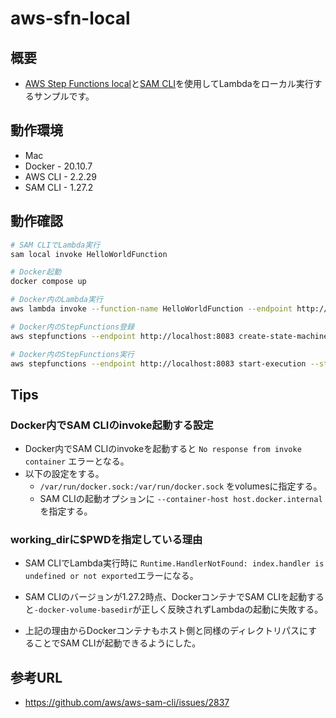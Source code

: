 # aws-sfn-local

## 概要

- [AWS Step Functions local](https://hub.docker.com/r/amazon/aws-stepfunctions-local)と[SAM CLI](https://aws.amazon.com/jp/serverless/sam/)を使用してLambdaをローカル実行するサンプルです。

## 動作環境

- Mac
- Docker - 20.10.7
- AWS CLI - 2.2.29
- SAM CLI - 1.27.2

## 動作確認

```bash
# SAM CLIでLambda実行
sam local invoke HelloWorldFunction 

# Docker起動
docker compose up

# Docker内のLambda実行
aws lambda invoke --function-name HelloWorldFunction --endpoint http://127.0.0.1:3001/ output.txt

# Docker内のStepFunctions登録
aws stepfunctions --endpoint http://localhost:8083 create-state-machine --name "HelloWorld" --role-arn "arn:aws:iam::012345678901:role/DummyRole" --definition file://./statemachine/sfn.asl.json

# Docker内のStepFunctions実行
aws stepfunctions --endpoint http://localhost:8083 start-execution --state-machine arn:aws:states:ap-northeast-1:123456789012:stateMachine:HelloWorld --name test
```

## Tips

### Docker内でSAM CLIのinvoke起動する設定

- Docker内でSAM CLIのinvokeを起動すると `No response from invoke container` エラーとなる。
- 以下の設定をする。
  - `/var/run/docker.sock:/var/run/docker.sock` をvolumesに指定する。
  - SAM CLIの起動オプションに `--container-host host.docker.internal` を指定する。

### working_dirに$PWDを指定している理由

- SAM CLIでLambda実行時に `Runtime.HandlerNotFound: index.handler is undefined or not exported`エラーになる。
- SAM CLIのバージョンが1.27.2時点、DockerコンテナでSAM CLIを起動すると`-docker-volume-basedir`が正しく反映されずLambdaの起動に失敗する。

- 上記の理由からDockerコンテナもホスト側と同様のディレクトリパスにすることでSAM CLIが起動できるようにした。

## 参考URL

- https://github.com/aws/aws-sam-cli/issues/2837
